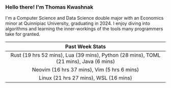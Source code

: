 
### Hello there! I'm Thomas Kwashnak

I'm a Computer Science and Data Science double major with an Economics
minor at Quinnipiac University, graduating in 2024.
I enjoy diving into algorithms and learning the inner-workings of the tools
many programmers take for granted.

| Past Week Stats |
| :---: |
| Rust (19 hrs 52 mins), Lua (39 mins), Python (28 mins), TOML (21 mins), Java (6 mins) |
| Neovim (16 hrs 37 mins), Vim (5 hrs 6 mins) |
| Linux (21 hrs 27 mins), WSL (16 mins) |

